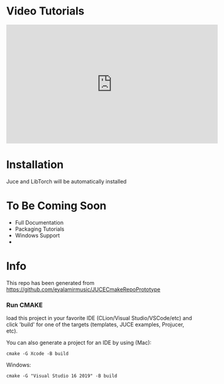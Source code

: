 
# Video Tutorials

<iframe width="560" height="315" src="https://www.youtube.com/embed/YD25m0KKDmE" title="YouTube video player" frameborder="0" allow="accelerometer; autoplay; clipboard-write; encrypted-media; gyroscope; picture-in-picture; web-share" allowfullscreen></iframe>

# Installation

Juce and LibTorch will be automatically installed

# To Be Coming Soon

- Full Documentation
- Packaging Tutorials
- Windows Support 
- 
 

# Info
This repo has been generated from https://github.com/eyalamirmusic/JUCECmakeRepoPrototype


### Run CMAKE
load this project in your favorite IDE
(CLion/Visual Studio/VSCode/etc)
and click 'build' for one of the targets (templates, JUCE examples, Projucer, etc).

You can also generate a project for an IDE by using (Mac):
```
cmake -G Xcode -B build
```
Windows:
```
cmake -G "Visual Studio 16 2019" -B build
```
